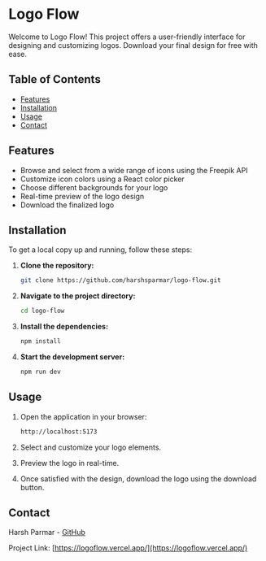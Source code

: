 # Logo Flow

Welcome to Logo Flow! This project offers a user-friendly interface for designing and customizing logos. Download your final design for free with ease.

## Table of Contents

- [Features](#features)
- [Installation](#installation)
- [Usage](#usage)
- [Contact](#contact)

## Features

- Browse and select from a wide range of icons using the Freepik API
- Customize icon colors using a React color picker
- Choose different backgrounds for your logo
- Real-time preview of the logo design
- Download the finalized logo

## Installation

To get a local copy up and running, follow these steps:

1. **Clone the repository:**

   ```sh
   git clone https://github.com/harshsparmar/logo-flow.git
   ```

2. **Navigate to the project directory:**

   ```sh
   cd logo-flow
   ```

3. **Install the dependencies:**

   ```sh
   npm install
   ```

4. **Start the development server:**

   ```sh
   npm run dev
   ```

## Usage

1. Open the application in your browser:

   ```sh
   http://localhost:5173
   ```

2. Select and customize your logo elements.

3. Preview the logo in real-time.

4. Once satisfied with the design, download the logo using the download button.

## Contact

Harsh Parmar - [GitHub](https://github.com/harshsparmar)

Project Link: [https://logoflow.vercel.app/](https://logoflow.vercel.app/)
